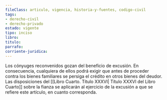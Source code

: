 ```yaml
---
fileClass: articulo, vigencia, historia-y-fuentes, codigo-civil
tags:
- derecho-civil
- derecho-privado
estado: vigente
tipo: inciso
libro:
titulo:
parrafo:
corriente-juridica:
---
```

Los cónyuges reconvenidos gozan del beneficio de excusión. En consecuencia, cualquiera de ellos podrá exigir que antes de proceder contra los bienes familiares se persiga el crédito en otros bienes del deudor. Las disposiciones del [[Libro Cuarto. Título XXXVI| Título XXXVI del Libro Cuarto]] sobre la fianza se aplicarán al ejercicio de la excusión a que se refiere este artículo, en cuanto corresponda.